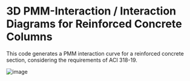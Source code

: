# 3D PMM-Interaction / Interaction Diagrams for Reinforced Concrete Columns
This code generates a PMM interaction curve for a reinforced concrete section, considering the requirements of ACI 318-19.

![image](https://github.com/user-attachments/assets/505bce60-5b32-49e9-8d23-2e41a319ca10)





